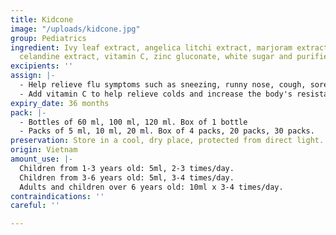```yaml
---
title: Kidcone
image: "/uploads/kidcone.jpg"
group: Pediatrics
ingredient: Ivy leaf extract, angelica litchi extract, marjoram extract, ginger extract,
  celandine extract, vitamin C, zinc gluconate, white sugar and purified water.
excipients: ''
assign: |-
  - Help relieve flu symptoms such as sneezing, runny nose, cough, sore throat
  - Add vitamin C to help relieve colds and increase the body's resistance.
expiry_date: 36 months
pack: |-
  - Bottles of 60 ml, 100 ml, 120 ml. Box of 1 bottle
  - Packs of 5 ml, 10 ml, 20 ml. Box of 4 packs, 20 packs, 30 packs.
preservation: Store in a cool, dry place, protected from direct light.
origin: Vietnam
amount_use: |-
  Children from 1-3 years old: 5ml, 2-3 times/day.
  Children from 3-6 years old: 5ml, 3-4 times/day.
  Adults and children over 6 years old: 10ml x 3-4 times/day.
contraindications: ''
careful: ''

---
```

